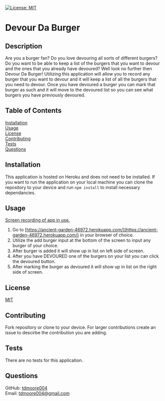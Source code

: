 [![License: MIT](https://img.shields.io/badge/License-MIT-yellow.svg)](https://choosealicense.com/licenses/mit/)
# Devour Da Burger

## Description

Are you a burger fan? Do you love devouring all sorts of different burgers? Do you want to be able to keep a list of the burgers that you want to devour and the ones that you already have devoured? Well look no further then Devour Da Burger! Utilizing this application will allow you to record any burger that you want to devour and it will keep a list of all the burgers that you need to devour. Once you have devoured a burger you can mark that burger as such and it will move to the devoured list so you can see what burgers you have previously devoured. 

## Table of Contents

[Installation](##installation)  
[Usage](##usage)  
[License](##license)  
[Contributing](##contributing)  
[Tests](##tests)  
[Questions](##questions)  

## Installation

This application is hosted on Heroku and does not need to be installed. If you want to run the application on your local machine you can clone the repository to your device and run ```npm install``` to install necessary dependancies.

## Usage

[Screen recording of app in use.](https://drive.google.com/file/d/11Mff-gX8V1FU64Orp9oHHdaraNjN1T-v/view)
1. Go to [https://ancient-garden-46972.herokuapp.com/](https://ancient-garden-46972.herokuapp.com/) in your browser of choice.
2. Utilize the add burger input at the bottom of the screen to input any burger of your choice.
3. After burger is added it will show up in list on left side of screen.  
4. After you have DEVOURED one of the burgers on your list you can click the devoured button.
5. After marking the burger as devoured it will show up in list on the right side of screen.

## License

[MIT](https://choosealicense.com/licenses/mit/)

## Contributing

Fork repository or clone to your device. For larger contributions create an issue to descirbe the contribution you are adding.

## Tests

There are no tests for this application.

## Questions

GitHub: [tdmoore004](https://github.com/tdmoore004)  
Email: [tdmoore004@gmail.com](mailto:tdmoore004@gmail.com)
